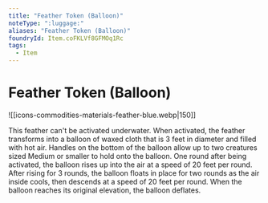 ```yaml
---
title: "Feather Token (Balloon)"
noteType: ":luggage:"
aliases: "Feather Token (Balloon)"
foundryId: Item.coFKLVf8GFMOq1Rc
tags:
  - Item
---
```


# Feather Token (Balloon)
![[icons-commodities-materials-feather-blue.webp|150]]

This feather can't be activated underwater. When activated, the feather transforms into a balloon of waxed cloth that is 3 feet in diameter and filled with hot air. Handles on the bottom of the balloon allow up to two creatures sized Medium or smaller to hold onto the balloon. One round after being activated, the balloon rises up into the air at a speed of 20 feet per round. After rising for 3 rounds, the balloon floats in place for two rounds as the air inside cools, then descends at a speed of 20 feet per round. When the balloon reaches its original elevation, the balloon deflates.
